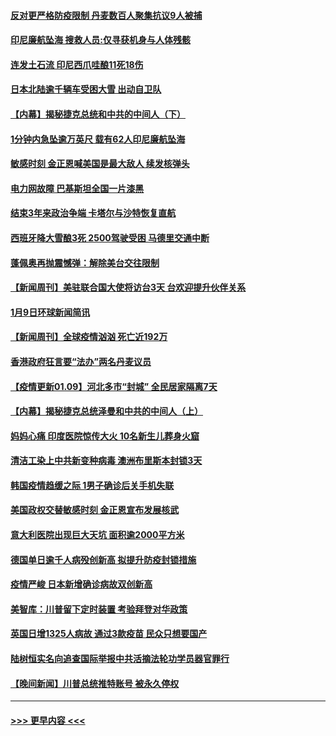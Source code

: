 #### [反对更严格防疫限制 丹麦数百人聚集抗议9人被捕](../pages/prog202/a103029138.md?t=01102151) 
#### [印尼廉航坠海 搜救人员:仅寻获机身与人体残骸](../pages/prog202/a103029010.md?t=01102151) 
#### [连发土石流 印尼西爪哇酿11死18伤](../pages/prog202/a103029117.md?t=01102151) 
#### [日本北陆逾千辆车受困大雪 出动自卫队](../pages/prog202/a103029093.md?t=01102151) 
#### [【内幕】揭秘捷克总统和中共的中间人（下）](../pages/prog202/a103029065.md?t=01102151) 
#### [1分钟内急坠逾万英尺 载有62人印尼廉航坠海](../pages/prog202/a103029046.md?t=01102151) 
#### [敏感时刻 金正恩喊美国是最大敌人 续发核弹头](../pages/prog202/a103028988.md?t=01102151) 
#### [电力网故障 巴基斯坦全国一片漆黑](../pages/prog202/a103029007.md?t=01102151) 
#### [结束3年来政治争端 卡塔尔与沙特恢复直航](../pages/prog202/a103028987.md?t=01102151) 
#### [西班牙降大雪酿3死 2500驾驶受困 马德里交通中断](../pages/prog202/a103028955.md?t=01102151) 
#### [蓬佩奥再抛震憾弹：解除美台交往限制](../pages/prog202/a103028924.md?t=01102151) 
#### [【新闻周刊】美驻联合国大使将访台3天 台欢迎提升伙伴关系](../pages/prog202/a103028881.md?t=01102151) 
#### [1月9日环球新闻简讯](../pages/prog202/a103028827.md?t=01102151) 
#### [【新闻周刊】全球疫情汹汹 死亡近192万](../pages/prog202/a103028843.md?t=01102151) 
#### [香港政府狂言要“法办”两名丹麦议员](../pages/prog202/a103028686.md?t=01102151) 
#### [【疫情更新01.09】河北多市“封城” 全民居家隔离7天](../pages/prog202/a103020001.md?t=01102151) 
#### [【内幕】揭秘捷克总统泽曼和中共的中间人（上）](../pages/prog202/a103028457.md?t=01102151) 
#### [妈妈心痛 印度医院惊传大火 10名新生儿葬身火窟](../pages/prog202/a103028412.md?t=01102151) 
#### [清洁工染上中共新变种病毒 澳洲布里斯本封锁3天](../pages/prog202/a103028334.md?t=01102151) 
#### [韩国疫情趋缓之际 1男子确诊后关手机失联](../pages/prog202/a103028324.md?t=01102151) 
#### [美国政权交替敏感时刻 金正恩宣布发展核武](../pages/prog202/a103028273.md?t=01102151) 
#### [意大利医院出现巨大天坑 面积逾2000平方米](../pages/prog202/a103028285.md?t=01102151) 
#### [德国单日逾千人病殁创新高 拟提升防疫封锁措施](../pages/prog202/a103028269.md?t=01102151) 
#### [疫情严峻 日本新增确诊病故双创新高](../pages/prog202/a103028255.md?t=01102151) 
#### [美智库：川普留下定时装置 考验拜登对华政策](../pages/prog202/a103028231.md?t=01102151) 
#### [英国日增1325人病故 通过3款疫苗 民众只想要国产](../pages/prog202/a103028218.md?t=01102151) 
#### [陆树恒实名向追查国际举报中共活摘法轮功学员器官罪行](../pages/prog202/a103028158.md?t=01102151) 
#### [【晚间新闻】川普总统推特账号 被永久停权](../pages/prog202/a103028152.md?t=01102151) 

----
#### [ >>> 更早内容 <<< ](../indexes/prog202-earlier.md)
